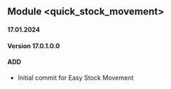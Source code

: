 ## Module <quick_stock_movement>

#### 17.01.2024
#### Version 17.0.1.0.0
#### ADD

- Initial commit for Easy Stock Movement
